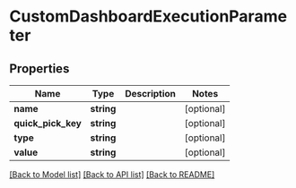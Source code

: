 # CustomDashboardExecutionParameter

## Properties
Name | Type | Description | Notes
------------ | ------------- | ------------- | -------------
**name** | **string** |  | [optional] 
**quick_pick_key** | **string** |  | [optional] 
**type** | **string** |  | [optional] 
**value** | **string** |  | [optional] 

[[Back to Model list]](../README.md#documentation-for-models) [[Back to API list]](../README.md#documentation-for-api-endpoints) [[Back to README]](../README.md)


